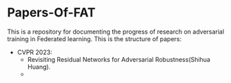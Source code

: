 # Papers-Of-FAT
This is a repository for documenting the progress of research on adversarial training in Federated learning.
This is the structure of papers:  
+ CVPR 2023:  
  + Revisiting Residual Networks for Adversarial Robustness(Shihua Huang).  
  + 
